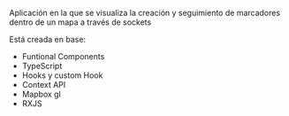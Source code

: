 Aplicación en la que se visualiza la creación y seguimiento de marcadores dentro de un mapa a través de sockets

Está creada en base:

* Funtional Components
* TypeScript 
* Hooks y custom Hook
* Context API
* Mapbox gl
* RXJS